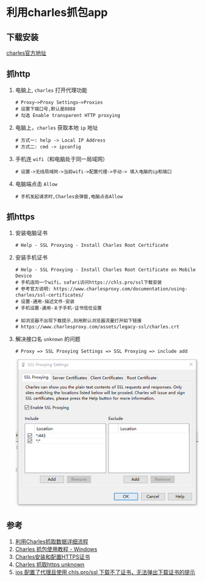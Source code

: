 # 利用charles抓包app

## 下载安装

[charles官方地址](https://www.charlesproxy.com/)

## 抓http
1. 电脑上, `charles` 打开代理功能

    ```shell
    # Proxy—>Proxy Settings—>Proxies
    # 设置下端口号,默认是8888
    # 勾选 Enable transparent HTTP proxying
    ```

1. 电脑上，`charles` 获取本地 `ip` 地址

    ```shell
    # 方式一: help -> Local IP Address
    # 方式二: cmd -> ipconfig
    ```

1. 手机连 `wifi`（和电脑处于同一局域网）

    ```shell
    # 设置->无线局域网->当前wifi->配置代理->手动-> 填入电脑的ip和端口
    ```

1. 电脑端点击 `Allow`

    ```shell
    # 手机发起请求时,Charles会弹窗,电脑点击Allow
    ```

## 抓https
1. 安装电脑证书

    ```shell
    # Help - SSL Proxying - Install Charles Root Certificate
    ```

1. 安装手机证书

    ```shell
    # Help - SSL Proxying - Install Charles Root Certificate on Mobile Device
    # 手机连同一个wifi，safari访问https://chls.pro/ssl下载安装
    # 参考官方说明: https://www.charlesproxy.com/documentation/using-charles/ssl-certificates/
    # 设置-通用-描述文件-安装
    # 手机设置-通用-关于手机-证书信任设置

    # 如浏览器不出现下载提示,则用默认浏览器流量打开如下链接
    # https://www.charlesproxy.com/assets/legacy-ssl/charles.crt 
    ```

1. 解决接口名 `unknown` 的问题

    ```shell
    # Proxy => SSL Proxying Settings => SSL Proxying => include add 
    ```
    ![接口名unknown](/Images/Windows/利用charles抓包app/interface_unknown.png '接口名unknown')

## 参考
1. [利用Charles抓取数据详细流程](https://www.jianshu.com/p/5c205ae5431b)
1. [Charles 抓包使用教程 - Windows](https://www.cnblogs.com/peng-lan/p/11242954.html)
1. [Charles安装和配置HTTPS证书](https://www.jianshu.com/p/6aa52610c11f)
1. [Charles 抓取https unknown](https://www.cnblogs.com/jingmo0319/p/13328191.html)
1. [ios 配置了代理且使用 chls.pro/ssl 下载不了证书，无法弹出下载证书的提示](https://blog.csdn.net/LittleGiantWang/article/details/125501842)